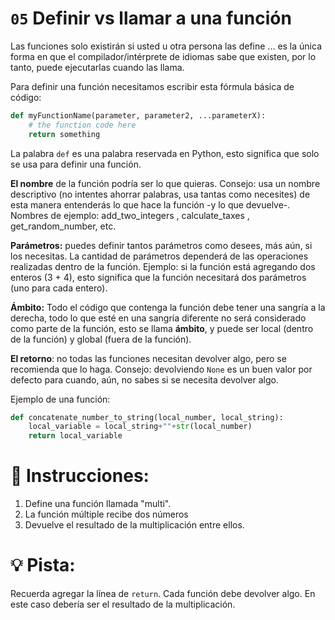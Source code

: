 # `05` Definir vs llamar a una función

Las funciones solo existirán si usted u otra persona las define ... es la única forma en que el compilador/intérprete de idiomas sabe que existen, por lo tanto, puede ejecutarlas cuando las llama.

Para definir una función necesitamos escribir esta fórmula básica de código:

```python
def myFunctionName(parameter, parameter2, ...parameterX):
    # the function code here
    return something
```

La palabra `def` es una palabra reservada en Python, esto significa que solo se usa para definir una función.

**El nombre** de la función podría ser lo que quieras. Consejo: usa un nombre descriptivo (no intentes ahorrar palabras, usa tantas como necesites) de esta manera entenderás lo que hace la función -y lo que devuelve-.
Nombres de ejemplo: add_two_integers , calculate_taxes , get_random_number, etc.

**Parámetros:** puedes definir tantos parámetros como desees, más aún, si los necesitas. La cantidad de parámetros dependerá de las operaciones realizadas dentro de la función. Ejemplo: si la función está agregando dos enteros (3 + 4), esto significa que la función necesitará dos parámetros (uno para cada entero).

**Ámbito:** Todo el código que contenga la función debe tener una sangría a la derecha, todo lo que esté en una sangría diferente no será considerado como parte de la función, esto se llama **ámbito**, y puede ser local (dentro de la función) y global (fuera de la función).

**El retorno**: no todas las funciones necesitan devolver algo, pero se recomienda que lo haga.
Consejo: devolviendo `None` es un buen valor por defecto para cuando, aún, no sabes si se necesita devolver algo.

Ejemplo de una función:


```python
def concatenate_number_to_string(local_number, local_string):
    local_variable = local_string+""+str(local_number)
    return local_variable
```


# 📝 Instrucciones:

1. Define una función llamada "multi".
2. La función múltiple recibe dos números
3. Devuelve el resultado de la multiplicación entre ellos.

# 💡 Pista:

Recuerda agregar la línea de `return`. Cada función debe devolver algo. En este caso debería ser el resultado de la multiplicación.
